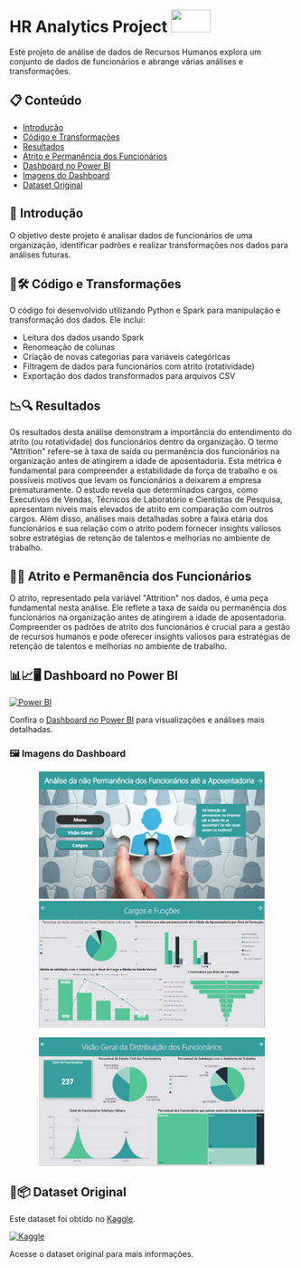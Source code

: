 # HR Analytics Project <img src="https://spark.apache.org/images/spark-logo-trademark.png" width="70" height="40">

Este projeto de análise de dados de Recursos Humanos explora um conjunto de dados de funcionários e abrange várias análises e transformações.

## 📋 Conteúdo

- [Introdução](#introdução)
- [Código e Transformações](#código-e-transformações)
- [Resultados](#resultados)
- [Atrito e Permanência dos Funcionários](#atrito-e-permanência-dos-funcionários)
- [Dashboard no Power BI](#dashboard-no-power-bi)
- [Imagens do Dashboard](#imagens-do-dashboard)
- [Dataset Original](#dataset-original) 


## 🎯 Introdução

O objetivo deste projeto é analisar dados de funcionários de uma organização, identificar padrões e realizar transformações nos dados para análises futuras.

## 🐍🛠️ Código e Transformações

O código foi desenvolvido utilizando Python e Spark para manipulação e transformação dos dados. Ele inclui:
- Leitura dos dados usando Spark
- Renomeação de colunas
- Criação de novas categorias para variáveis categóricas
- Filtragem de dados para funcionários com atrito (rotatividade)
- Exportação dos dados transformados para arquivos CSV

## 📉🔍  Resultados

Os resultados desta análise demonstram a importância do entendimento do atrito (ou rotatividade) dos funcionários dentro da organização. O termo "Attrition" refere-se à taxa de saída ou permanência dos funcionários na organização antes de atingirem a idade de aposentadoria. Esta métrica é fundamental para compreender a estabilidade da força de trabalho e os possíveis motivos que levam os funcionários a deixarem a empresa prematuramente. O estudo revela que determinados cargos, como Executivos de Vendas, Técnicos de Laboratório e Cientistas de Pesquisa, apresentam níveis mais elevados de atrito em comparação com outros cargos. Além disso, análises mais detalhadas sobre a faixa etária dos funcionários e sua relação com o atrito podem fornecer insights valiosos sobre estratégias de retenção de talentos e melhorias no ambiente de trabalho.

## 🔄💡 Atrito e Permanência dos Funcionários

O atrito, representado pela variável "Attrition" nos dados, é uma peça fundamental nesta análise. Ele reflete a taxa de saída ou permanência dos funcionários na organização antes de atingirem a idade de aposentadoria. Compreender os padrões de atrito dos funcionários é crucial para a gestão de recursos humanos e pode oferecer insights valiosos para estratégias de retenção de talentos e melhorias no ambiente de trabalho.

## 📊📈🖥️ Dashboard no Power BI

[![Power BI](https://img.shields.io/badge/Visualizar-Dashboard%20no%20Power%20BI-yellow?logo=power-bi&style=flat-square)](https://app.powerbi.com/view?r=eyJrIjoiYmE0NWIwNjgtOGM1NC00Nzk5LWJhZjYtZmMwZTU1YmI3ZWU4IiwidCI6IjJiYTIyMTYyLWY2NDQtNGE0Yy05OWY5LTlhZWM3YjAzODNiNSJ9)

Confira o [Dashboard no Power BI](https://app.powerbi.com/view?r=eyJrIjoiYmE0NWIwNjgtOGM1NC00Nzk5LWJhZjYtZmMwZTU1YmI3ZWU4IiwidCI6IjJiYTIyMTYyLWY2NDQtNGE0Yy05OWY5LTlhZWM3YjAzODNiNSJ9) para visualizações e análises mais detalhadas.

### 🖼️ Imagens do Dashboard

<p align="center">
  <img src="print_dashboard1" width="400" />
  <img src="print_dashboard2" width="400" />
</p>
<p align="center">
  <img src="print_dashboard3" width="400" />
</p>


## 📂📦 Dataset Original

Este dataset foi obtido no [Kaggle](https://www.kaggle.com/datasets/thedevastator/employee-attrition-and-factors/data).

[![Kaggle](https://img.shields.io/badge/Dataset%20Original-Kaggle-blue?logo=kaggle&style=flat-square)](https://www.kaggle.com/datasets/thedevastator/employee-attrition-and-factors/data)

Acesse o dataset original para mais informações.
